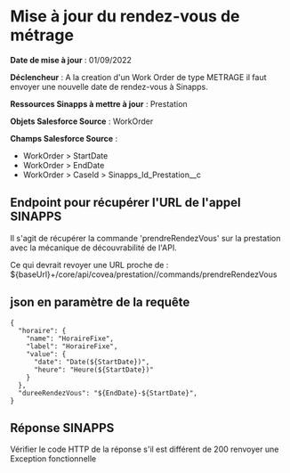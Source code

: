 #  Mise à jour du rendez-vous de métrage
**Date de mise à jour** : 01/09/2022

**Déclencheur** : A la creation d'un Work Order de type METRAGE il faut envoyer une nouvelle date de rendez-vous à Sinapps.

**Ressources Sinapps à mettre à jour** : Prestation

**Objets Salesforce Source** : WorkOrder

**Champs Salesforce Source** : 
- WorkOrder > StartDate
- WorkOrder > EndDate
- WorkOrder > CaseId > Sinapps_Id_Prestation__c

## Endpoint pour récupérer l'URL de l'appel SINAPPS 
Il s'agit de récupérer la commande 'prendreRendezVous' sur la prestation avec la mécanique de découvrabilité de l'API.

Ce qui devrait revoyer une URL proche de : ${baseUrl}+/core/api/covea/prestation/<prestationId>/commands/prendreRendezVous

## json en paramètre de la requête

```
{
  "horaire": {
    "name": "HoraireFixe",
    "label": "HoraireFixe",
    "value": {
      "date": "Date(${StartDate})",
      "heure": "Heure(${StartDate})"
    }
  },
  "dureeRendezVous": "${EndDate}-${StartDate}",
}
```

## Réponse SINAPPS
Vérifier le code HTTP de la réponse s'il est différent de 200 renvoyer une Exception fonctionnelle
